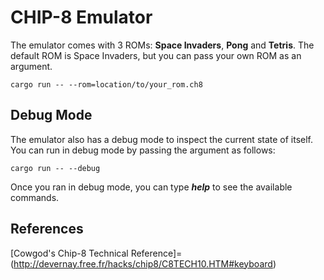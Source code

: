 # CHIP-8 Emulator
The emulator comes with 3 ROMs: **Space Invaders**, **Pong** and **Tetris**.
The default ROM is Space Invaders, but you can pass your own ROM as an argument.
```
cargo run -- --rom=location/to/your_rom.ch8
```
## Debug Mode
The emulator also has a debug mode to inspect the current state of itself.
You can run in debug mode by passing the argument as follows:
```
cargo run -- --debug
```
Once you ran in debug mode, you can type ***help*** to see the available commands.
## References
[Cowgod's Chip-8 Technical Reference]=(http://devernay.free.fr/hacks/chip8/C8TECH10.HTM#keyboard)
